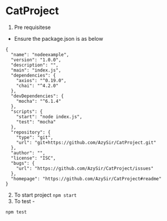 # CatProject
1) Pre requisitese 
- Ensure the package.json is as below
```
{
  "name": "nodeexample",
  "version": "1.0.0",
  "description": "",
  "main": "index.js",
  "dependencies": {
    "axios": "^0.19.0",
    "chai": "^4.2.0"
  },
  "devDependencies": {
    "mocha": "^6.1.4"
  },
  "scripts": {
    "start": "node index.js",
    "test": "mocha"
  },
  "repository": {
    "type": "git",
    "url": "git+https://github.com/AzySir/CatProject.git"
  },
  "author": "",
  "license": "ISC",
  "bugs": {
    "url": "https://github.com/AzySir/CatProject/issues"
  },
  "homepage": "https://github.com/AzySir/CatProject#readme"
}
```
2) To start project
```npm start```
3) To test - 
``` 
npm test
```
